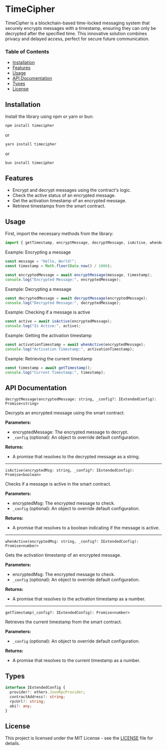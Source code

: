 # TimeCipher

TimeCipher is a blockchain-based time-locked messaging system that securely encrypts messages with a timestamp, ensuring they can only be decrypted after the specified time. This innovative solution combines privacy and delayed access, perfect for secure future communication.

### Table of Contents

- [Installation](#installation)
- [Features](#features)
- [Usage](#usage)
- [API Documentation](#api-documentation)
- [Types](#types)
- [License](#license)

## Installation

Install the library using npm or yarn or bun:

```bash
npm install timecipher
```

or

```bash
yarn install timecipher
```

or

```bash
bun install timecipher
```

## Features

- Encrypt and decrypt messages using the contract's logic.
- Check the active status of an encrypted message.
- Get the activation timestamp of an encrypted message.
- Retrieve timestamps from the smart contract.

## Usage

First, import the necessary methods from the library:

```javascript
import { getTimestamp, encryptMessage, decryptMessage, isActive, whenActive } from "timecipher";
```

Example: Encrypting a message

```javascript
const message = "Hello, World!";
const timestamp = Math.floor(Date.now() / 1000);

const encryptedMessage = await encryptMessage(message, timestamp);
console.log("Encrypted Message:", encryptedMessage);
```

Example: Decrypting a message

```javascript
const decryptedMessage = await decryptMessage(encryptedMessage);
console.log("Decrypted Message:", decryptedMessage);
```

Example: Checking if a message is active

```javascript
const active = await isActive(encryptedMessage);
console.log("Is Active:", active);
```

Example: Getting the activation timestamp

```javascript
const activationTimestamp = await whenActive(encryptedMessage);
console.log("Activation Timestamp:", activationTimestamp);
```

Example: Retrieving the current timestamp

```javascript
const timestamp = await getTimestamp();
console.log("Current Timestamp:", timestamp);
```

## API Documentation

`decryptMessage(encryptedMessage: string, _config?: IExtendedConfig): Promise<string>`

Decrypts an encrypted message using the smart contract.

**Parameters:**

- encryptedMessage: The encrypted message to decrypt.
- `_config` (optional): An object to override default configuration.

**Returns:**

- A promise that resolves to the decrypted message as a string.

---

`isActive(encryptedMsg: string, _config?: IExtendedConfig): Promise<boolean>`

Checks if a message is active in the smart contract.

**Parameters:**

- encryptedMsg: The encrypted message to check.
- `_config` (optional): An object to override default configuration.

**Returns:**

- A promise that resolves to a boolean indicating if the message is active.

---

`whenActive(encryptedMsg: string, _config?: IExtendedConfig): Promise<number>`

Gets the activation timestamp of an encrypted message.

**Parameters:**

- encryptedMsg: The encrypted message to check.
- `_config` (optional): An object to override default configuration.

**Returns:**

- A promise that resolves to the activation timestamp as a number.

---

`getTimestamp(_config?: IExtendedConfig): Promise<number>`

Retrieves the current timestamp from the smart contract.

**Parameters:**

- `_config` (optional): An object to override default configuration.

**Returns:**

- A promise that resolves to the current timestamp as a number.

## Types

```typescript
interface IExtendedConfig {
  provider?: ethers.JsonRpcProvider;
  contractAddress?: string;
  rpcUrl?: string;
  abi?: any;
}
```

## License

This project is licensed under the MIT License - see the [LICENSE](LICENSE) file for details.
